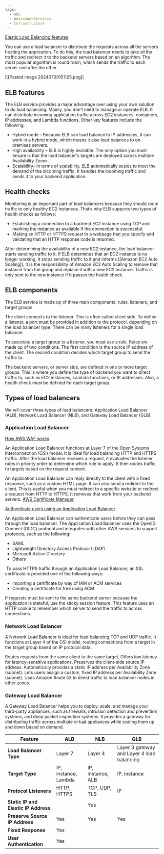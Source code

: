 ```yaml
---
tags:
  - AWS
  - AmazonWebServices
  - Infrastructure
---
```


[Elastic Load Balancing features](https://aws.amazon.com/elasticloadbalancing/features/#Product_comparisons)

You can use a load balancer to distribute the requests across all the servers hosting the application. To do this, the load balancer needs to take all the traffic and redirect it to the backend servers based on an algorithm. The most popular algorithm is round robin, which sends the traffic to each server one after the other.

![[Pasted image 20240730151125.png]]

## ELB features

The ELB service provides a major advantage over using your own solution to do load balancing. Mainly, you don’t need to manage or operate ELB. It can distribute incoming application traffic across EC2 instances, containers, IP addresses, and Lambda functions. Other key features include the following:

- Hybrid mode – Because ELB can load balance to IP addresses, it can work in a hybrid mode, which means it also load balances to on-premises servers.
- High availability – ELB is highly available. The only option you must ensure is that the load balancer's targets are deployed across multiple Availability Zones.
- Scalability– In terms of scalability, ELB automatically scales to meet the demand of the incoming traffic. It handles the incoming traffic and sends it to your backend application.


## Health checks

Monitoring is an important part of load balancers because they should route traffic to only healthy EC2 instances. That’s why ELB supports two types of health checks as follows:

- Establishing a connection to a backend EC2 instance using TCP and marking the instance as available if the connection is successful.
- Making an HTTP or HTTPS request to a webpage that you specify and validating that an HTTP response code is returned.

After determining the availability of a new EC2 instance, the load balancer starts sending traffic to it. If ELB determines that an EC2 instance is no longer working, it stops sending traffic to it and informs [[Amazon EC2 Auto Scaling]]. It is the responsibility of Amazon EC2 Auto Scaling to remove that instance from the group and replace it with a new EC2 instance. Traffic is only sent to the new instance if it passes the health check.


## ELB components

The ELB service is made up of three main components: rules, listeners, and target groups.

The client connects to the listener. This is often called client side. To define a listener, a port must be provided in addition to the protocol, depending on the load balancer type. There can be many listeners for a single load balancer.

To associate a target group to a listener, you must use a rule. Rules are made up of two conditions. The first condition is the source IP address of the client. The second condition decides which target group to send the traffic to.

The backend servers, or server side, are defined in one or more target groups. This is where you define the type of backend you want to direct traffic to, such as EC2 instances, Lambda functions, or IP addresses. Also, a health check must be defined for each target group.


## Types of load balancers

We will cover three types of load balancers: Application Load Balancer (ALB), Network Load Balancer (NLB), and Gateway Load Balancer (GLB).

### Application Load Balancer

[How AWS WAF works](https://docs.aws.amazon.com/waf/latest/developerguide/how-aws-waf-works.html)

An Application Load Balancer functions at Layer 7 of the Open Systems Interconnection (OSI) model. It is ideal for load balancing HTTP and HTTPS traffic. After the load balancer receives a request, it evaluates the listener rules in priority order to determine which rule to apply. It then routes traffic to targets based on the request content.

An Application Load Balancer can reply directly to the client with a fixed response, such as a custom HTML page. It can also send a redirect to the client. This is useful when you must redirect to a specific website or redirect a request from HTTP to HTTPS. It removes that work from your backend servers. [AWS Certificate Manager](https://aws.amazon.com/certificate-manager/)

[Authenticate users using an Application Load Balancer](https://docs.aws.amazon.com/elasticloadbalancing/latest/application/listener-authenticate-users.html)

An Application Load Balancer can authenticate users before they can pass through the load balancer. The Application Load Balancer uses the OpenID Connect (OIDC) protocol and integrates with other AWS services to support protocols, such as the following:

- SAML
- Lightweight Directory Access Protocol (LDAP)
- Microsoft Active Directory
- Others

 To pass HTTPS traffic through an Application Load Balancer, an SSL certificate is provided one of the following ways:
- Importing a certificate by way of IAM or ACM services
- Creating a certificate for free using ACM

If requests must be sent to the same backend server because the application is stateful, use the sticky session feature. This feature uses an HTTP cookie to remember which server to send the traffic to across connections.

### Network Load Balancer
  
A Network Load Balancer is ideal for load balancing TCP and UDP traffic. It functions at Layer 4 of the OSI model, routing connections from a target in the target group based on IP protocol data.

Routes requests from the same client to the same target.
Offers low latency for latency-sensitive applications.
Preserves the client-side source IP address.
Automatically provides a static IP address per Availability Zone (subnet).
Lets users assign a custom, fixed IP address per Availability Zone (subnet).
Uses Amazon Route 53 to direct traffic to load balancer nodes in other zones.

### Gateway Load Balancer

A Gateway Load Balancer helps you to deploy, scale, and manage your third-party appliances, such as firewalls, intrusion detection and prevention systems, and deep packet inspection systems. It provides a gateway for distributing traffic across multiple virtual appliances while scaling them up and down based on demand.


|Feature|ALB|NLB|GLB|
|---|---|---|---|
|**Load Balancer Type**|Layer 7|Layer 4|Layer 3 gateway and Layer 4 load balancing|
|**Target Type**|IP, instance, Lambda|IP, instance, ALB|IP, instance|
|**Protocol Listeners**|HTTP, HTTPS|TCP, UDP, TLS|IP|
|**Static IP and Elastic IP Address**||Yes||
|**Preserve Source IP Address**|Yes|Yes|Yes|
|**Fixed Response**|Yes|||
|**User Authentication**|Yes|
